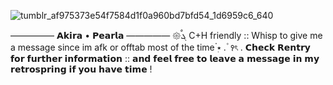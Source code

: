 ![tumblr_af975373e54f7584d1f0a960bd7bfd54_1d6959c6_640](https://github.com/user-attachments/assets/2ef1bc66-9e8b-463f-b1fe-816f36b74965)

————— 𝗔𝗸𝗶𝗿𝗮 • 𝗣𝗲𝗮𝗿𝗹𝗮 —————
𑁍ࠬܓ      C+H friendly :: Whisp to give me a message since im afk or offtab most of the time ๋࣭⭑  . ۫ ꣑ৎ   .          𝗖𝗵𝗲𝗰𝗸 𝗥𝗲𝗻𝘁𝗿𝘆 𝗳𝗼𝗿 𝗳𝘂𝗿𝘁𝗵𝗲𝗿 𝗶𝗻𝗳𝗼𝗿𝗺𝗮𝘁𝗶𝗼𝗻 :: 𝗮𝗻𝗱 𝗳𝗲𝗲𝗹 𝗳𝗿𝗲𝗲 𝘁𝗼 𝗹𝗲𝗮𝘃𝗲 𝗮 𝗺𝗲𝘀𝘀𝗮𝗴𝗲 𝗶𝗻 𝗺𝘆 𝗿𝗲𝘁𝗿𝗼𝘀𝗽𝗿𝗶𝗻𝗴 𝗶𝗳 𝘆𝗼𝘂 𝗵𝗮𝘃𝗲 𝘁𝗶𝗺𝗲 ! 